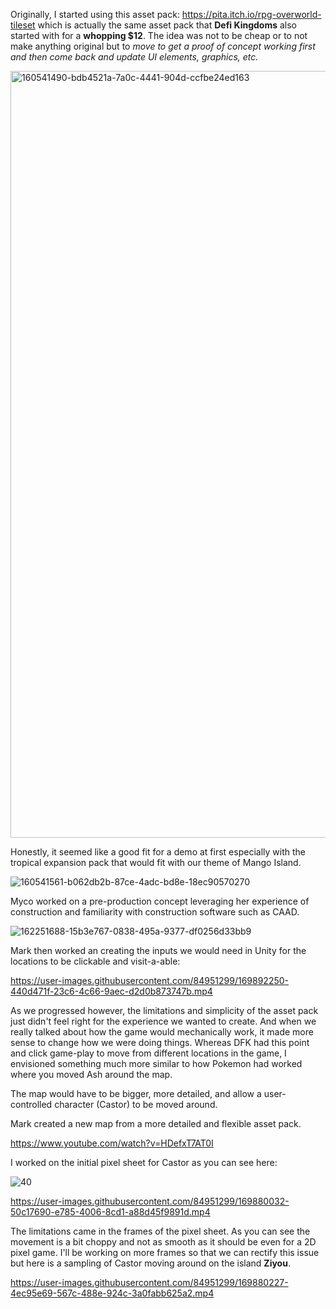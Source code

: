 Originally, I started using this asset pack: https://pita.itch.io/rpg-overworld-tileset which is actually the same asset pack that **Defi Kingdoms** also started with for a **whopping $12**.
The idea was not to be cheap or to not make anything original but to *move to get a proof of concept working first and then come back and update UI elements, graphics, etc.*

<img width="1227" alt="160541490-bdb4521a-7a0c-4441-904d-ccfbe24ed163" src="https://user-images.githubusercontent.com/84951299/169880940-122e4d4c-733b-4bd3-92a6-3c11f2f6b9e2.png">

Honestly, it seemed like a good fit for a demo at first especially with the tropical expansion pack that would fit with our theme of Mango Island.

![160541561-b062db2b-87ce-4adc-bd8e-18ec90570270](https://user-images.githubusercontent.com/84951299/169891678-74c369ba-76a0-47f2-bcef-95a83bd44a3e.png)


Myco worked on a pre-production concept leveraging her experience of construction and familiarity with construction software such as CAAD.

![162251688-15b3e767-0838-495a-9377-df0256d33bb9](https://user-images.githubusercontent.com/84951299/169891663-219383e5-ac16-4be1-8176-4e144517e0db.jpeg)

Mark then worked an creating the inputs we would need in Unity for the locations to be clickable and visit-a-able:

https://user-images.githubusercontent.com/84951299/169892250-440d471f-23c6-4c66-9aec-d2d0b873747b.mp4

As we progressed however, the limitations and simplicity of the asset pack just didn't feel right for the experience we wanted to create. And when we really talked about how the game would mechanically work, it made more sense to change how we were doing things. Whereas DFK had this point and click game-play to move from different locations in the game, I envisioned something much more similar to how Pokemon had worked where you moved Ash around the map.

The map would have to be bigger, more detailed, and allow a user-controlled character (Castor) to be moved around.

Mark created a new map from a more detailed and flexible asset pack.

https://www.youtube.com/watch?v=HDefxT7AT0I

I worked on the initial pixel sheet for Castor as you can see here:

![40](https://user-images.githubusercontent.com/84951299/169891295-52ec779e-7121-4ac4-8d9c-e990ed7f6af1.png)

https://user-images.githubusercontent.com/84951299/169880032-50c17690-e785-4006-8cd1-a88d45f9891d.mp4

The limitations came in the frames of the pixel sheet. As you can see the movement is a bit choppy and not as smooth as it should be even for a 2D pixel game. I'll be working on more frames so that we can rectify this issue but here is a sampling of Castor moving around on the island **Ziyou**.

https://user-images.githubusercontent.com/84951299/169880227-4ec95e69-567c-488e-924c-3a0fabb625a2.mp4
